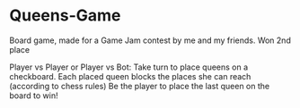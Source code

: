 # Queens-Game
Board game, made for a Game Jam contest by me and my friends. Won 2nd place

Player vs Player or Player vs Bot:
Take turn to place queens on a checkboard. Each placed queen blocks the places she can reach (according to chess rules)
Be the player to place the last queen on the board to win!
